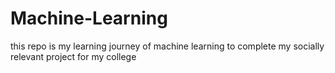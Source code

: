 # Machine-Learning
this repo is my learning journey of machine learning to complete my socially relevant project for my college
